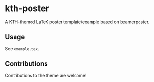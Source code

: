 # kth-poster
A KTH-themed LaTeX poster template/example based on beamerposter.

## Usage
See `example.tex`.

## Contributions
Contributions to the theme are welcome!
